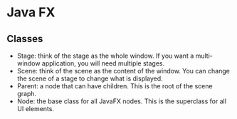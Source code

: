 # Java FX

## Classes

- Stage: think of the stage as the whole window. If you want a multi-window application, you will need multiple stages.
- Scene: think of the scene as the content of the window. You can change the scene of a stage to change what is displayed.
- Parent: a node that can have children. This is the root of the scene graph.
- Node: the base class for all JavaFX nodes. This is the superclass for all UI elements.